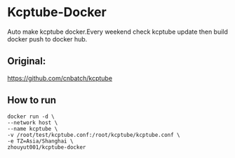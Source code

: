 # Kcptube-Docker
Auto make kcptube docker.Every weekend check kcptube update then build docker push to docker hub.

## Original:
https://github.com/cnbatch/kcptube

## How to run
```
docker run -d \
--network host \
--name kcptube \
-v /root/test/kcptube.conf:/root/kcptube/kcptube.conf \
-e TZ=Asia/Shanghai \
zhouyut001/kcptube-docker
```